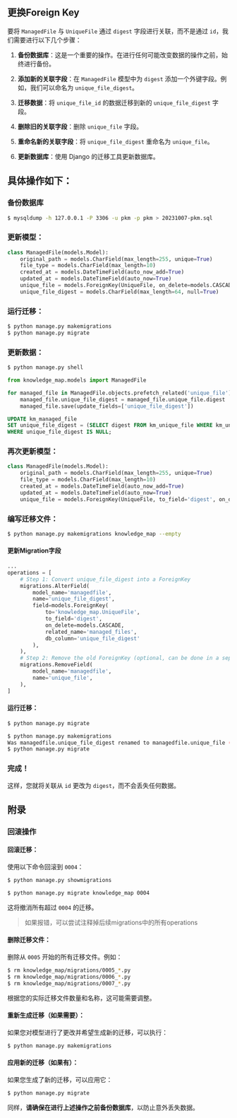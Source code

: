 ## 更换Foreign Key

要将 `ManagedFile` 与 `UniqueFile` 通过 `digest` 字段进行关联，而不是通过 `id`，我们需要进行以下几个步骤：

1. **备份数据库**：这是一个重要的操作。在进行任何可能改变数据的操作之前，始终进行备份。
  
2. **添加新的关联字段**：在 `ManagedFile` 模型中为 `digest` 添加一个外键字段。例如，我们可以命名为 `unique_file_digest`。

3. **迁移数据**：将 `unique_file_id` 的数据迁移到新的 `unique_file_digest` 字段。

4. **删除旧的关联字段**：删除 `unique_file` 字段。

5. **重命名新的关联字段**：将 `unique_file_digest` 重命名为 `unique_file`。

6. **更新数据库**：使用 Django 的迁移工具更新数据库。

## 具体操作如下：

### **备份数据库**

```bash
$ mysqldump -h 127.0.0.1 -P 3306 -u pkm -p pkm > 20231007-pkm.sql
```

### 更新模型：

```python
class ManagedFile(models.Model):
    original_path = models.CharField(max_length=255, unique=True)
    file_type = models.CharField(max_length=10)
    created_at = models.DateTimeField(auto_now_add=True)
    updated_at = models.DateTimeField(auto_now=True)
    unique_file = models.ForeignKey(UniqueFile, on_delete=models.CASCADE)
    unique_file_digest = models.CharField(max_length=64, null=True)
```

### 运行迁移：

```bash
$ python manage.py makemigrations
$ python manage.py migrate
```

### 更新数据：

```bash
$ python manage.py shell
```

```python
from knowledge_map.models import ManagedFile

for managed_file in ManagedFile.objects.prefetch_related('unique_file').all():
    managed_file.unique_file_digest = managed_file.unique_file.digest
    managed_file.save(update_fields=['unique_file_digest'])
```

```sql
UPDATE km_managed_file
SET unique_file_digest = (SELECT digest FROM km_unique_file WHERE km_unique_file.id = km_managed_file.unique_file_id)
WHERE unique_file_digest IS NULL;
```

### 再次更新模型：

```python
class ManagedFile(models.Model):
    original_path = models.CharField(max_length=255, unique=True)
    file_type = models.CharField(max_length=10)
    created_at = models.DateTimeField(auto_now_add=True)
    updated_at = models.DateTimeField(auto_now=True)
    unique_file = models.ForeignKey(UniqueFile, to_field='digest', on_delete=models.CASCADE, related_name='managed_files', db_column='unique_file_digest')
```

### 编写迁移文件：

```bash
$ python manage.py makemigrations knowledge_map --empty
```

#### 更新Migration字段

```python
...
operations = [
    # Step 1: Convert unique_file_digest into a ForeignKey
    migrations.AlterField(
        model_name='managedfile',
        name='unique_file_digest',
        field=models.ForeignKey(
            to='knowledge_map.UniqueFile',
            to_field='digest',
            on_delete=models.CASCADE,
            related_name='managed_files',
            db_column='unique_file_digest'
        ),
    ),
    # Step 2: Remove the old ForeignKey (optional, can be done in a separate migration)
    migrations.RemoveField(
        model_name='managedfile',
        name='unique_file',
    ),
]
```

#### 运行迁移：

```bash
$ python manage.py migrate

$ python manage.py makemigrations                                                                                                                 1:02:59 
Was managedfile.unique_file_digest renamed to managedfile.unique_file (a ForeignKey)? [y/N]y
$ python manage.py migrate
```

### 完成！

这样，您就将关联从 `id` 更改为 `digest`，而不会丢失任何数据。

## 附录

### 回滚操作

#### **回滚迁移**：

使用以下命令回滚到 `0004`：

```bash
$ python manage.py showmigrations

$ python manage.py migrate knowledge_map 0004
```

这将撤消所有超过 `0004` 的迁移。

> 如果报错，可以尝试注释掉后续migrations中的所有operations

#### **删除迁移文件**：

删除从 `0005` 开始的所有迁移文件。例如：

```bash
$ rm knowledge_map/migrations/0005_*.py
$ rm knowledge_map/migrations/0006_*.py
$ rm knowledge_map/migrations/0007_*.py
```

根据您的实际迁移文件数量和名称，这可能需要调整。

#### **重新生成迁移（如果需要）**：

如果您对模型进行了更改并希望生成新的迁移，可以执行：

```bash
$ python manage.py makemigrations
```

#### **应用新的迁移（如果有）**：

如果您生成了新的迁移，可以应用它：

```bash
$ python manage.py migrate
```

同样，**请确保在进行上述操作之前备份数据库**，以防止意外丢失数据。